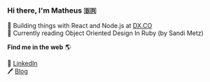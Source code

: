 ### Hi there, I'm Matheus 🇧🇷

🔨 Building things with React and Node.js at [DX.CO](https://www.somosdx.co) <br>
📖 Currently reading Object Oriented Design In Ruby (by Sandi Metz)



**Find me in the web** 🌎

💼  [LinkedIn](https://www.linkedin.com/in/matheus-almeida1337/) <br>
🖊️ [Blog](https://dev.to/codingwithmath) <br>

<!--
**codingwithmath/codingwithmath** is a ✨ _special_ ✨ repository because its `README.md` (this file) appears on your GitHub profile.

Here are some ideas to get you started:

- 🔭 I’m currently working on ...
- 🌱 I’m currently learning ...
- 👯 I’m looking to collaborate on ...
- 🤔 I’m looking for help with ...
- 💬 Ask me about ...
- 📫 How to reach me: ...
- 😄 Pronouns: ...
- ⚡ Fun fact: ...
-->
